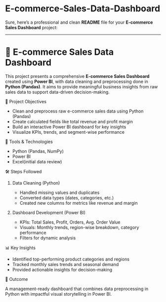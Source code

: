 # E-commerce-Sales-Data-Dashboard
Sure, here’s a professional and clean **README** file for your **E-commerce Sales Dashboard** project:

---

# 🛒 E-commerce Sales Data Dashboard

This project presents a comprehensive **E-commerce Sales Dashboard** created using **Power BI**, with data cleaning and preprocessing done in **Python (Pandas)**. It aims to provide meaningful business insights from raw sales data to support data-driven decision-making.

📌 Project Objectives

* Clean and preprocess raw e-commerce sales data using Python (Pandas)
* Create calculated fields like total revenue and profit margin
* Build an interactive Power BI dashboard for key insights
* Visualize KPIs, trends, and segment-wise performance

🧰 Tools & Technologies

* Python (Pandas, NumPy)
* Power BI
* Excel(initial data review)

🛠 Steps Followed

1. Data Cleaning (Python)

   * Handled missing values and duplicates
   * Converted data types (dates, categories, etc.)
   * Created new columns for metrics like revenue and margin

2. Dashboard Development (Power BI)

   * KPIs: Total Sales, Profit, Orders, Avg. Order Value
   * Visuals: Monthly trends, region-wise breakdown, category performance
   * Filters for dynamic analysis

📊 Key Insights

* Identified top-performing product categories and regions
* Tracked monthly sales trends and seasonal demand
* Provided actionable insights for decision-making

🚀 Outcome

A management-ready dashboard that combines data preprocessing in Python with impactful visual storytelling in Power BI.

